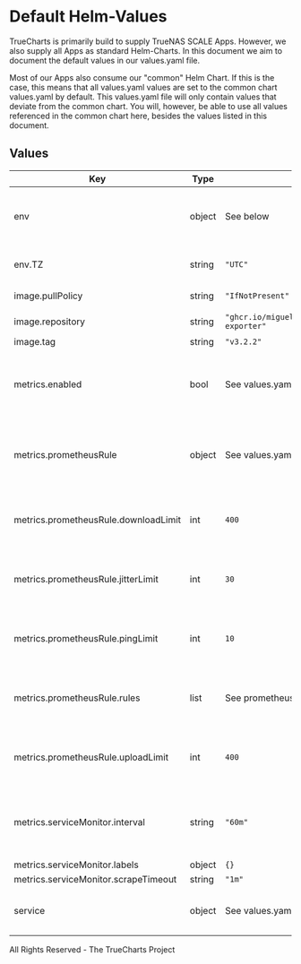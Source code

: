 # Default Helm-Values

TrueCharts is primarily build to supply TrueNAS SCALE Apps.
However, we also supply all Apps as standard Helm-Charts. In this document we aim to document the default values in our values.yaml file.

Most of our Apps also consume our "common" Helm Chart.
If this is the case, this means that all values.yaml values are set to the common chart values.yaml by default. This values.yaml file will only contain values that deviate from the common chart.
You will, however, be able to use all values referenced in the common chart here, besides the values listed in this document.

## Values

| Key | Type | Default | Description |
|-----|------|---------|-------------|
| env | object | See below | environment variables. See [application docs](https://docs.miguelndecarvalho.pt/projects/speedtest-exporter/) for more details. |
| env.TZ | string | `"UTC"` | Set the container timezone |
| image.pullPolicy | string | `"IfNotPresent"` | image pull policy |
| image.repository | string | `"ghcr.io/miguelndecarvalho/speedtest-exporter"` | image repository |
| image.tag | string | `"v3.2.2"` | image tag |
| metrics.enabled | bool | See values.yaml | Enable and configure a Prometheus serviceMonitor for the chart under this key. |
| metrics.prometheusRule | object | See values.yaml | Enable and configure Prometheus Rules for the chart under this key. |
| metrics.prometheusRule.downloadLimit | int | `400` | Download speed you want alerts to be triggered in Mbps |
| metrics.prometheusRule.jitterLimit | int | `30` | Jitter latency you want alerts to be triggered in ms |
| metrics.prometheusRule.pingLimit | int | `10` | Ping latency you want alerts to be triggered in ms |
| metrics.prometheusRule.rules | list | See prometheusrules.yaml | Configure additionial rules for the chart under this key. |
| metrics.prometheusRule.uploadLimit | int | `400` | Upload speed you want alerts to be triggered in Mbps |
| metrics.serviceMonitor.interval | string | `"60m"` | The interval field must use minutes for the padding to calculate properly. |
| metrics.serviceMonitor.labels | object | `{}` |  |
| metrics.serviceMonitor.scrapeTimeout | string | `"1m"` |  |
| service | object | See values.yaml | Configures service settings for the chart. |

All Rights Reserved - The TrueCharts Project
